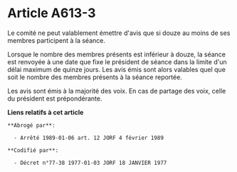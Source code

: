 # Article A613-3

Le comité ne peut valablement émettre d'avis que si douze au moins de ses membres participent à la séance.

Lorsque le nombre des membres présents est inférieur à douze, la séance est renvoyée à une date que fixe le président de
séance dans la limite d'un délai maximum de quinze jours. Les avis émis sont alors valables quel que soit le nombre des
membres présents à la séance reportée.

Les avis sont émis à la majorité des voix. En cas de partage des voix, celle du président est prépondérante.

**Liens relatifs à cet article**

	**Abrogé par**:

	  - Arrêté 1989-01-06 art. 12 JORF 4 février 1989

	**Codifié par**:

	  - Décret n°77-38 1977-01-03 JORF 18 JANVIER 1977
